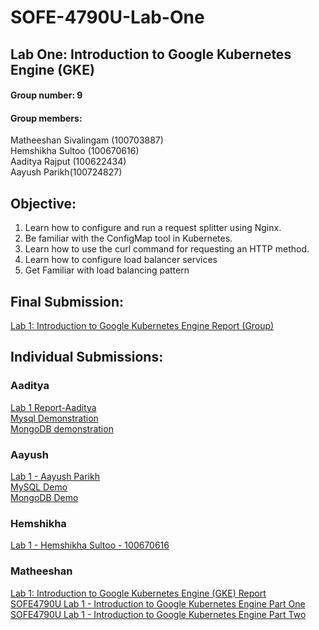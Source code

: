 # SOFE-4790U-Lab-One
## Lab One: Introduction to Google Kubernetes Engine (GKE)<br>
#### Group number: 9
#### Group members: 
Matheeshan Sivalingam (100703887)<br>
Hemshikha Sultoo (100670616) <br>
Aaditya Rajput (100622434) <br>
Aayush Parikh(100724827) 

## Objective:
1. Learn how to configure and run a request splitter using Nginx. 
2. Be familiar with the ConfigMap tool in Kubernetes. 
3. Learn how to use the curl command for requesting an HTTP method. 
4. Learn how to configure load balancer services  
5. Get Familiar with load balancing pattern 


## Final Submission:
[Lab 1: Introduction to Google Kubernetes Engine Report (Group)](https://github.com/matheeshan-sivalingam/SOFE-4790U-Lab-One/blob/main/Final/Lab%201_%20Introduction%20to%20Google%20Kubernetes%20Engine%20(Group%20Report).pdf)<br>

## Individual Submissions:

### Aaditya
[Lab 1 Report-Aaditya](https://github.com/matheeshan-sivalingam/SOFE-4790U-Lab-One/blob/main/Aaditya/Lab%201%20Report-Aaditya.pdf)<br>
[Mysql Demonstration](https://www.youtube.com/watch?v=-KuWT8PKYDc)<br>
[MongoDB demonstration](https://www.youtube.com/watch?v=W8QEgeNPCX0)

### Aayush
[Lab 1 - Aayush Parikh](https://github.com/matheeshan-sivalingam/SOFE-4790U-Lab-One/blob/main/Aayush/Lab%201%20-%20Report.docx)<br>
[MySQL Demo](https://youtu.be/nw2bvGAhJHc)<br>
[MongoDB Demo](https://www.youtube.com/watch?v=abcQvqKqr-U)<br>

### Hemshikha 
[Lab 1 - Hemshikha Sultoo - 100670616](https://github.com/matheeshan-sivalingam/SOFE-4790U-Lab-One/blob/main/Hemshikha%20-%20LAB1/Lab%201%20-%20Hemshikha%20Sultoo%20-%20100670616.pdf)<br>

### Matheeshan 
[Lab 1: Introduction to Google Kubernetes Engine (GKE) Report](https://github.com/matheeshan-sivalingam/SOFE-4790U-Lab-One/blob/main/Matheeshan/100703887_Lab%201_%20Introduction%20to%20Google%20Kubernetes%20Engine.pdf)<br>
[SOFE4790U Lab 1 - Introduction to Google Kubernetes Engine Part One](https://youtu.be/mN5rZ46wJqc)<br>
[SOFE4790U Lab 1 - Introduction to Google Kubernetes Engine Part Two](https://www.youtube.com/watch?v=31fYNdmSWVM)




